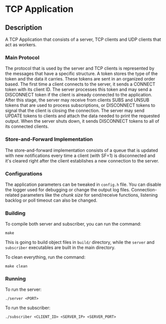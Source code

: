 # TCP Application

## Description

A TCP Application that consists of a server, TCP clients and UDP clients that act as workers.

### Main Protocol

The protocol that is used by the server and TCP clients is represented by the messages that have a specific structure.
A token stores the type of the token and the data it carries. These tokens are sent in an organized order based. The
first time a client connects to the server, it sends a CONNECT token with its client ID. The server processes this
token and may send a DISCONNECT token if the client is already connected to the application. After this stage, the
server may receive from clients SUBS and UNSUB tokens that are used to process subscriptions, or DISCONNECT tokens to
signal that the client is closing the connection. The server may send UPDATE tokens to clients and attach the data
needed to print the requested output. When the server shuts down, it sends DISCONNECT tokens to all of its connected
clients.

### Store-and-Forward Implementation

The store-and-forward implementation consists of a queue that is updated with new notifications every time a client
(with SF=1) is disconnected and it's cleared right after the client establishes a new connection to the server.

### Configurations

The application parameters can be tweaked in `config.h` file. You can disable the logger used for debugging or change
the output log files. Connection-related parameters like the *chunk size* for send/receive functions, listening backlog
or poll timeout can also be changed.

### Building

To compile both server and subscriber, you can run the command:

```
make
```

This is going to build object files in `build/` directory, while the `server` and `subscriber` executables are built in
the main directory.

To clean everything, run the command:

```
make clean
```

### Running

To run the server:

```
./server <PORT>
```

To run the subscriber:

```
./subscriber <CLIENT_ID> <SERVER_IP> <SERVER_PORT>
```